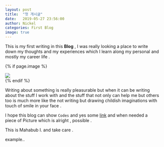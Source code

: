 ```yaml
---
layout: post
title:  "첫 개시글"
date:   2019-05-27 23:56:00
author: Nickel
categories: First Blog
image: true
---
```


This is my first writing in this **Blog** , I was really looking a place  to write down my thoughts and my experiences which I learn along my personal and mostly my career life .

{% if page.image %}
<div class="post-img">
<img class="img-responsive img-post" src=" {{site.baseurl}}/img/pillow.jpg "/>
</div>
{% endif %}

Writing about something is really pleasurable but when it can be writing about the stuff I work with and the stuff that not only can help me but others too is much more like the not writing but drawing childish imaginations with touch of smile in your face .

I hope this blog can show `Codes` and yes some [link](#) and when needed a piece of Picture which is alright , possible .

This is Mahabub I. and take care .

example..
